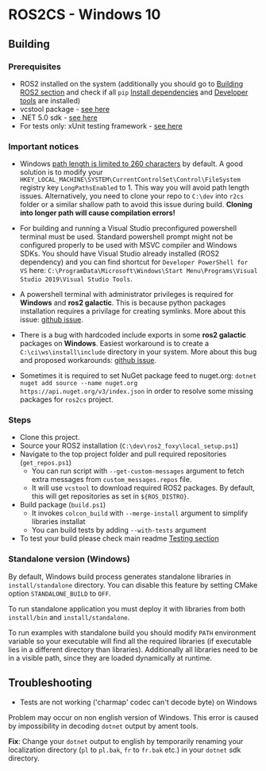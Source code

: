 # ROS2CS - Windows 10

## Building

### Prerequisites

*  ROS2 installed on the system (additionally you should go to [Building ROS2 section](https://docs.ros.org/en/foxy/Installation/Windows-Development-Setup.html) and check if all `pip` [Install dependencies](https://docs.ros.org/en/foxy/Installation/Windows-Development-Setup.html#install-dependencies) and [Developer tools](https://docs.ros.org/en/foxy/Installation/Windows-Development-Setup.html#install-developer-tools) are installed)
*  vcstool package - [see here](https://github.com/dirk-thomas/vcstool)
*  .NET 5.0 sdk - [see here](https://dotnet.microsoft.com/download/dotnet/5.0)
*  For tests only: xUnit testing framework - [see here](https://xunit.net/)

### Important notices

- Windows [path length is limited to 260 characters](https://docs.microsoft.com/en-us/windows/win32/fileio/maximum-file-path-limitation) by default. A good solution is to modify your `HKEY_LOCAL_MACHINE\SYSTEM\CurrentControlSet\Control\FileSystem` registry key `LongPathsEnabled` to 1. This way you will avoid path length issues. Alternatively, you need to clone your repo to `C:\dev` into `r2cs` folder or a similar shallow path to avoid this issue during build. **Cloning into longer path will cause compilation errors!**

- For building and running a Visual Studio preconfigured powershell terminal must be used. Standard powershell prompt might not be configured properly to be used with MSVC compiler and Windows SDKs.  You should have Visual Studio already installed (ROS2 dependency) and you can find shortcut for `Developer PowerShell for VS` here: `C:\ProgramData\Microsoft\Windows\Start Menu\Programs\Visual Studio 2019\Visual Studio Tools`.

- A powershell terminal with administrator privileges is required for **Windows** and **ros2 galactic**. This is because python packages installation requires a privilage for creating symlinks. More about this issue: [github issue](https://github.com/ament/ament_cmake/issues/350).

- There is a bug with hardcoded include exports in some **ros2 galactic** packages on **Windows**. Easiest workaround is to create a `C:\ci\ws\install\include` directory in your system. More about this bug and proposed workarounds: [github issue](https://github.com/ros2/rclcpp/issues/1688#issuecomment-858467147).

- Sometimes it is required to set NuGet package feed to nuget.org: `dotnet nuget add source --name nuget.org https://api.nuget.org/v3/index.json` in order to resolve some missing packages for `ros2cs` project.

### Steps

- Clone this project.
- Source your ROS2 installation (`C:\dev\ros2_foxy\local_setup.ps1`)
- Navigate to the top project folder and pull required repositories (`get_repos.ps1`)
  - You can run script with `--get-custom-messages` argument to fetch extra messages from `custom_messages.repos` file.
  - It will use `vcstool` to download required ROS2 packages. By default, this will get repositories as set in `${ROS_DISTRO}`.
- Build package (`build.ps1`)
  - It invokes `colcon_build` with `--merge-install` argument to simplify libraries installat
  - You can build tests by adding `--with-tests` argument
- To test your build please check main readme [Testing section](README.md#testing)

### Standalone version (Windows)

By default, Windows build process generates standalone libraries in `install/standalone` directory.
You can disable this feature by setting CMake option `STANDALONE_BUILD` to `OFF`.

To run standalone application you must deploy it with libraries from both `install/bin` and `install/standalone`.

To run examples with standalone build you should modify `PATH`  environment variable so your executable will find all the required libraries (if executable lies in a different directory than libraries).
Additionally all libraries need to be in a visible path, since they are loaded dynamically at runtime.

## Troubleshooting

- Tests are not working ('charmap' codec can't decode byte) on Windows

Problem may occur on non english version of Windows. This error is caused by impossibility in decoding `dotnet` output by ament tools.

**Fix**: Change your `dotnet` output to english by temporarily renaming your localization directory (`pl` to `pl.bak`, `fr` to `fr.bak` etc.) in your `dotnet` sdk directory.